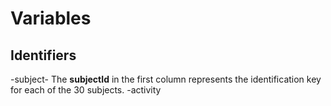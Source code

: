 # Variables
## Identifiers
-subject-
 The **subjectId** in the first column represents the identification key for each of the 30 subjects.
-activity

